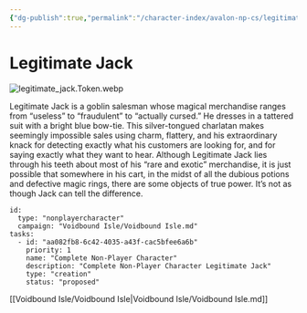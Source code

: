 ```yaml
---
{"dg-publish":true,"permalink":"/character-index/avalon-np-cs/legitimate-jack/","title":"Legitimate Jack","tags":["JournalEntryPage"]}
---
```






# Legitimate Jack
![legitimate_jack.Token.webp](/img/user/Voidbound%20token%20images/legitimate_jack.Token.webp)

Legitimate Jack is a goblin salesman whose magical merchandise ranges from “useless” to “fraudulent” to “actually cursed.” He dresses in a tattered suit with a bright blue bow-tie. This silver-tongued charlatan makes seemingly impossible sales using charm, flattery, and his extraordinary knack for detecting exactly what his customers are looking for, and for saying exactly what they want to hear. Although Legitimate Jack lies through his teeth about most of his “rare and exotic” merchandise, it is just possible that somewhere in his cart, in the midst of all the dubious potions and defective magic rings, there are some objects of true power. It’s not as though Jack can tell the difference.

```RpgManager4
id: 
  type: "nonplayercharacter"
  campaign: "Voidbound Isle/Voidbound Isle.md"
tasks: 
  - id: "aa082fb8-6c42-4035-a43f-cac5bfee6a6b"
    priority: 1
    name: "Complete Non-Player Character"
    description: "Complete Non-Player Character Legitimate Jack"
    type: "creation"
    status: "proposed"
```
[[Voidbound Isle/Voidbound Isle\|Voidbound Isle/Voidbound Isle.md]]